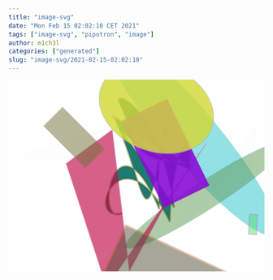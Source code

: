 ```yaml
---
title: "image-svg"
date: "Mon Feb 15 02:02:10 CET 2021"
tags: ["image-svg", "pipotron", "image"]
author: m1ch3l
categories: ["generated"]
slug: "image-svg/2021-02-15-02:02:10"
---
```


![](image.svg)
